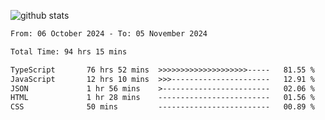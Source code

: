 
![github stats](https://github-readme-stats.vercel.app/api?username=realmahd1&show_icons=true&theme=codeSTACKr&hide_rank=true&count_private=true)

<!--START_SECTION:waka-->

```txt
From: 06 October 2024 - To: 05 November 2024

Total Time: 94 hrs 15 mins

TypeScript       76 hrs 52 mins  >>>>>>>>>>>>>>>>>>>>-----   81.55 %
JavaScript       12 hrs 10 mins  >>>----------------------   12.91 %
JSON             1 hr 56 mins    >------------------------   02.06 %
HTML             1 hr 28 mins    -------------------------   01.56 %
CSS              50 mins         -------------------------   00.89 %
```

<!--END_SECTION:waka-->
